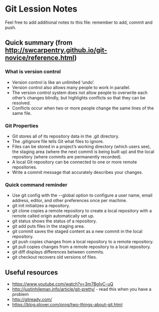 # Git Lession Notes

Feel free to add additional notes to this file: remember to add, commit and push.

## Quick summary (from http://swcarpentry.github.io/git-novice/reference.html)
### What is version control
 * Version control is like an unlimited ‘undo’.
 * Version control also allows many people to work in parallel.
 * The version control system does not allow people to overwrite each other’s changes blindly, but highlights conflicts so that they can be resolved.
 * Conflicts occur when two or more people change the same lines of the same file.

### Git Properties
 * Git stores all of its repository data in the .git directory.
 * The .gitignore file tells Git what files to ignore.
 * Files can be stored in a project’s working directory (which users see), the staging area (where the next commit is being built up) and the local repository (where commits are permanently recorded).
 * A local Git repository can be connected to one or more remote repositories.
 * Write a commit message that accurately describes your changes.

### Quick command reminder
 * Use git config with the --global option to configure a user name, email address, editor, and other preferences once per machine.
 * git init initializes a repository.
 * git clone copies a remote repository to create a local repository with a remote called origin automatically set up.
 * git status shows the status of a repository.
 * git add puts files in the staging area.
 * git commit saves the staged content as a new commit in the local repository.
 * git push copies changes from a local repository to a remote repository.
 * git pull copies changes from a remote repository to a local repository.
 * git diff displays differences between commits.
 * git checkout recovers old versions of files.


## Useful resources
 * https://www.youtube.com/watch?v=3m7BgIvC-uQ
 * http://justinhileman.info/article/git-pretty/ - read this when you have a problem
 * http://gitready.com/
 * https://blog.plover.com/prog/two-things-about-git.html
